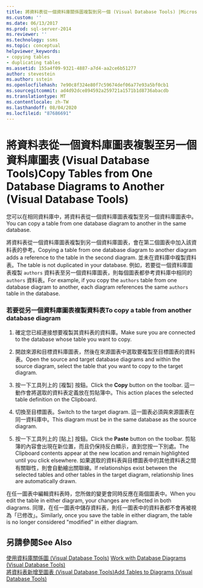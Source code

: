 ```yaml
---
title: 將資料表從一個資料庫關係圖複製到另一個 (Visual Database Tools) |Microsoft Docs
ms.custom: ''
ms.date: 06/13/2017
ms.prod: sql-server-2014
ms.reviewer: ''
ms.technology: ssms
ms.topic: conceptual
helpviewer_keywords:
- copying tables
- duplicating tables
ms.assetid: 155a4f09-9321-4887-a7d4-aa2ce6b51277
author: stevestein
ms.author: sstein
ms.openlocfilehash: 7e90c8f324e80f7c59674def06a77e93a5bf0cb1
ms.sourcegitcommit: ad4d92dce894592a259721a1571b1d8736abacdb
ms.translationtype: MT
ms.contentlocale: zh-TW
ms.lasthandoff: 08/04/2020
ms.locfileid: "87686691"
---
```

# <a name="copy-tables-from-one-database-diagrams-to-another-visual-database-tools"></a><span data-ttu-id="fa336-102">將資料表從一個資料庫圖表複製至另一個資料庫圖表 (Visual Database Tools)</span><span class="sxs-lookup"><span data-stu-id="fa336-102">Copy Tables from One Database Diagrams to Another (Visual Database Tools)</span></span>
  <span data-ttu-id="fa336-103">您可以在相同資料庫中，將資料表從一個資料庫圖表複製至另一個資料庫圖表中。</span><span class="sxs-lookup"><span data-stu-id="fa336-103">You can copy a table from one database diagram to another in the same database.</span></span>  
  
 <span data-ttu-id="fa336-104">將資料表從一個資料庫圖表複製到另一個資料庫圖表，會在第二個圖表中加入該資料表的參考。</span><span class="sxs-lookup"><span data-stu-id="fa336-104">Copying a table from one database diagram to another diagram adds a reference to the table in the second diagram.</span></span> <span data-ttu-id="fa336-105">並未在資料庫中複製資料表。</span><span class="sxs-lookup"><span data-stu-id="fa336-105">The table is not duplicated in your database.</span></span> <span data-ttu-id="fa336-106">例如，若要從一個資料庫圖表複製 `authors` 資料表至另一個資料庫圖表，則每個圖表都參考資料庫中相同的 `authors` 資料表。</span><span class="sxs-lookup"><span data-stu-id="fa336-106">For example, if you copy the `authors` table from one database diagram to another, each diagram references the same `authors` table in the database.</span></span>  
  
### <a name="to-copy-a-table-from-another-database-diagram"></a><span data-ttu-id="fa336-107">若要從另一個資料庫圖表複製資料表</span><span class="sxs-lookup"><span data-stu-id="fa336-107">To copy a table from another database diagram</span></span>  
  
1.  <span data-ttu-id="fa336-108">確定您已經連接想要複製其資料表的資料庫。</span><span class="sxs-lookup"><span data-stu-id="fa336-108">Make sure you are connected to the database whose table you want to copy.</span></span>  
  
2.  <span data-ttu-id="fa336-109">開啟來源和目標資料庫圖表，然後在來源圖表中選取要複製至目標圖表的資料表。</span><span class="sxs-lookup"><span data-stu-id="fa336-109">Open the source and target database diagrams and within the source diagram, select the table that you want to copy to the target diagram.</span></span>  
  
3.  <span data-ttu-id="fa336-110">按一下工具列上的 [複製]  按鈕。</span><span class="sxs-lookup"><span data-stu-id="fa336-110">Click the **Copy** button on the toolbar.</span></span> <span data-ttu-id="fa336-111">這一動作會將選取的資料表定義放在剪貼簿中。</span><span class="sxs-lookup"><span data-stu-id="fa336-111">This action places the selected table definition on the Clipboard.</span></span>  
  
4.  <span data-ttu-id="fa336-112">切換至目標圖表。</span><span class="sxs-lookup"><span data-stu-id="fa336-112">Switch to the target diagram.</span></span> <span data-ttu-id="fa336-113">這一圖表必須與來源圖表在同一資料庫中。</span><span class="sxs-lookup"><span data-stu-id="fa336-113">This diagram must be in the same database as the source diagram.</span></span>  
  
5.  <span data-ttu-id="fa336-114">按一下工具列上的 [貼上]  按鈕。</span><span class="sxs-lookup"><span data-stu-id="fa336-114">Click the **Paste** button on the toolbar.</span></span> <span data-ttu-id="fa336-115">剪貼簿的內容會出現在新位置，而且仍保持反白顯示，直到您按一下別處。</span><span class="sxs-lookup"><span data-stu-id="fa336-115">The Clipboard contents appear at the new location and remain highlighted until you click elsewhere.</span></span> <span data-ttu-id="fa336-116">如果選取的資料表與目標圖表中的其他資料表之間有關聯性，則會自動繪出關聯線。</span><span class="sxs-lookup"><span data-stu-id="fa336-116">If relationships exist between the selected tables and other tables in the target diagram, relationship lines are automatically drawn.</span></span>  
  
 <span data-ttu-id="fa336-117">在任一圖表中編輯資料表時，您所做的變更會同時反應在兩個圖表中。</span><span class="sxs-lookup"><span data-stu-id="fa336-117">When you edit the table in either diagram, your changes are reflected in both diagrams.</span></span> <span data-ttu-id="fa336-118">同理，在任一圖表中儲存資料表，則任一圖表中的資料表都不會再被視為「已修改」。</span><span class="sxs-lookup"><span data-stu-id="fa336-118">Similarly, once you save the table in either diagram, the table is no longer considered "modified" in either diagram.</span></span>  
  
## <a name="see-also"></a><span data-ttu-id="fa336-119">另請參閱</span><span class="sxs-lookup"><span data-stu-id="fa336-119">See Also</span></span>  
 <span data-ttu-id="fa336-120">[使用資料庫關係圖 &#40;Visual Database Tools&#41;](visual-database-tools.md) </span><span class="sxs-lookup"><span data-stu-id="fa336-120">[Work with Database Diagrams &#40;Visual Database Tools&#41;](visual-database-tools.md) </span></span>  
 [<span data-ttu-id="fa336-121">將資料表新增至圖表 &#40;Visual Database Tools&#41;</span><span class="sxs-lookup"><span data-stu-id="fa336-121">Add Tables to Diagrams &#40;Visual Database Tools&#41;</span></span>](add-tables-to-diagrams-visual-database-tools.md)  
  
  
